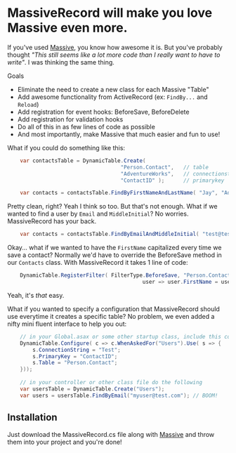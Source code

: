 # MassiveRecord will make you love Massive even more.

If you've used [Massive](http://github.com/robconery/massive), you know how awesome it is. But you've probably thought _"This still seems like a lot more code than I really want to have to write"_. I was thinking the same thing.

Goals

 * Eliminate the need to create a new class for each Massive "Table"
 * Add awesome functionality from ActiveRecord (ex: `FindBy...` and `Reload`)
 * Add registration for event hooks: BeforeSave, BeforeDelete
 * Add registration for validation hooks
 * Do all of this in as few lines of code as possible
 * And most importantly, make Massive that much easier and fun to use!

What if you could do something like this:

```csharp
    var contactsTable = DynamicTable.Create(
                                    "Person.Contact",   // table
                                    "AdventureWorks",   // connectionstring
                                    "ContactID" );      // primarykey

    var contacts = contactsTable.FindByFirstNameAndLastName( "Jay", "Adams" );
```

Pretty clean, right? Yeah I think so too. But that's not enough. What if we wanted to find a user by `Email` and `MiddleInitial`? No worries. MassiveRecord has your back.

```csharp
    var contacts = contactsTable.FindByEmailAndMiddleInitial( "test@test.com", "G" );
```

Okay... what if we wanted to have the `FirstName` capitalized every time we save a contact? Normally we'd have to override the BeforeSave method in our `Contacts` class. With MassiveRecord it takes 1 line of code:

```csharp
    DynamicTable.RegisterFilter( FilterType.BeforeSave, "Person.Contact",
                                           user => user.FirstName = user.FirstName.ToUpper() );
```

Yeah, it's *that* easy.


What if you wanted to specify a configuration that MassiveRecord should use everytime it creates a specific table? No problem, we even added a nifty mini fluent interface to help you out:

```csharp
    // in your Global.asax or some other startup class, include this code
    DynamicTable.Configure( c => c.WhenAskedFor("Users").Use( s => {
        s.ConnectionString = "Test";
        s.PrimaryKey = "ContactID";
        s.Table = "Person.Contact";
    }));
    
    // in your controller or other class file do the following
    var usersTable = DynamicTable.Create("Users"); 
    var users = usersTable.FindByEmail("myuser@test.com"); // BOOM!
```

## Installation

Just download the MassiveRecord.cs file along with [Massive](http://github.com/robconery/massive) and throw them into your project and you're done!
